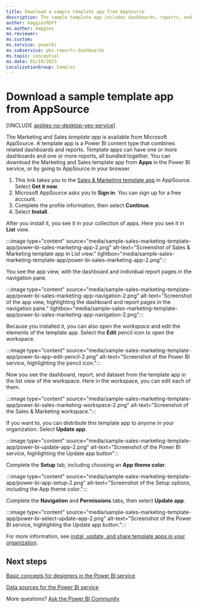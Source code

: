 ```yaml
---
title: Download a sample template app from AppSource
description: The sample template app includes dashboards, reports, and datasets that you can modify, then distribute them to your colleagues.
author: maggiesMSFT
ms.author: maggies
ms.reviewer: 
ms.custom:
ms.service: powerbi
ms.subservice: pbi-reports-dashboards
ms.topic: conceptual
ms.date: 01/19/2023
LocalizationGroup: Samples
---
```

# Download a sample template app from AppSource

[!INCLUDE [applies-no-desktop-yes-service](../includes/applies-no-desktop-yes-service.md)]

The Marketing and Sales *template app* is available from Microsoft AppSource. A template app is a Power BI content type that combines related dashboards and reports. Template apps can have one or more dashboards and one or more reports, all bundled together. You can download the Marketing and Sales template app from **Apps** in the Power BI service, or by going to AppSource in your browser.

1. This link takes you to the [Sales & Marketing template app](https://appsource.microsoft.com/product/power-bi/microsoft-retail-analysis-sample.salesandmarketingsample?tab=Overview) in AppSource. Select **Get it now**.
1. Microsoft AppSource asks you to **Sign in**. You can sign up for a free account.
1. Complete the profile information, then select **Continue**.
1. Select **Install**.

After you install it, you see it in your collection of apps. Here you see it in **List** view.

:::image type="content" source="media/sample-sales-marketing-template-app/power-bi-sales-marketing-app-2.png" alt-text="Screenshot of Sales & Marketing template app in List view." lightbox="media/sample-sales-marketing-template-app/power-bi-sales-marketing-app-2.png":::

You see the app view, with the dashboard and individual report pages in the navigation pane.

:::image type="content" source="media/sample-sales-marketing-template-app/power-bi-sales-marketing-app-navigation-2.png" alt-text="Screenshot of the app view, highlighting the dashboard and report pages in the navigation pane." lightbox="media/sample-sales-marketing-template-app/power-bi-sales-marketing-app-navigation-2.png":::

Because you installed it, you can also open the *workspace* and edit the elements of the template app. Select the **Edit** pencil icon to open the workspace.

:::image type="content" source="media/sample-sales-marketing-template-app/power-bi-app-edit-pencil-2.png" alt-text="Screenshot of the Power BI service, highlighting the pencil icon.":::

Now you see the dashboard, report, and dataset from the template app in the list view of the workspace. Here in the workspace, you can edit each of them.

:::image type="content" source="media/sample-sales-marketing-template-app/power-bi-sales-marketing-workspace-2.png" alt-text="Screenshot of the Sales & Marketing workspace.":::

If you want to, you can distribute this template app to anyone in your organization. Select **Update app**.

:::image type="content" source="media/sample-sales-marketing-template-app/power-bi-update-app-2.png" alt-text="Screenshot of the Power BI service, highlighting the Update app button":::

Complete the **Setup** tab, including choosing an **App theme color**.

:::image type="content" source="media/sample-sales-marketing-template-app/power-bi-app-setup-2.png" alt-text="Screenshot of the Setup options, including the App theme color.":::

Complete the **Navigation** and **Permissions** tabs, then select **Update app**.

:::image type="content" source="media/sample-sales-marketing-template-app/power-bi-select-update-app-2.png" alt-text="Screenshot of the Power BI service, highlighting the Update app button.":::

For more information, see [instal, update, and share template apps in your organization](../connect-data/service-template-apps-install-distribute.md).

## Next steps

[Basic concepts for designers in the Power BI service](../fundamentals/service-basic-concepts.md)

[Data sources for the Power BI service](../connect-data/service-get-data.md)

More questions? [Ask the Power BI Community](https://community.powerbi.com/)
